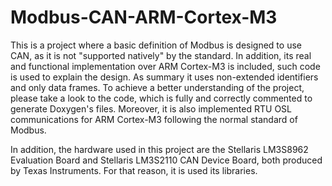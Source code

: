 Modbus-CAN-ARM-Cortex-M3
========================

This is a project where a basic definition of Modbus is designed to use CAN, as it is not "supported natively" by the standard. In addition, its real and functional implementation over ARM Cortex-M3 is included, such code is used to explain the design. As summary it uses non-extended identifiers and only data frames. To achieve a better understanding of the project, please take a look to the code, which is fully and correctly commented to generate Doxygen's files. Moreover, it is also implemented RTU OSL communications for ARM Cortex-M3 following the normal standard of Modbus.

In addition, the hardware used in this project are the Stellaris LM3S8962 Evaluation Board and Stellaris LM3S2110 CAN Device Board, both produced by Texas Instruments. For that reason, it is used its libraries.
